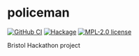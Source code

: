 # policeman

[![GitHub CI](https://github.com/kowainik/policeman/workflows/CI/badge.svg)](https://github.com/kowainik/policeman/actions)
[![Hackage](https://img.shields.io/hackage/v/policeman.svg?logo=haskell)](https://hackage.haskell.org/package/policeman)
[![MPL-2.0 license](https://img.shields.io/badge/license-MPL--2.0-blue.svg)](LICENSE)

Bristol Hackathon project
